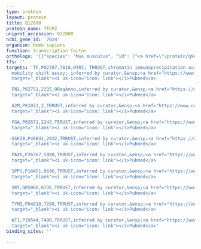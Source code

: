```yaml
---
type: protein
layout: protein
title: Q12800
protein_name: TFCP2
uniprot_accession: Q12800
ncbi_gene_id: '7024'
organism: Homo sapiens
function: transcription factor
orthologs: '[{"species": "Mus musculus", "id": ["<a href=\"/protein/q9era0\">Q9ERA0</a>"]}, {"species": "Rattus norvegicus", "id": ["A0A0G2JTJ9"]}]'
tfs: ''
targets: 'TF,P02787,7018,HTRI; TRRUST,chromatin immunoprecipitation assay; electrophoretic
  mobility shift assay; inferred by curator,&ensp;<a href="https://www.ncbi.nlm.nih.gov/pubmed/?term=20796026%5Buid%5D+OR+22900683%5Buid%5D+OR+29087512%5Buid%5D"
  target="_blank"><i uk-icon="icon: link"></i>Pubmed</a>

  FN1,P02751,2335,ORegAnno,inferred by curator,&ensp;<a href="https://www.ncbi.nlm.nih.gov/pubmed/?term=25609232%5Buid%5D+OR+26578589%5Buid%5D"
  target="_blank"><i uk-icon="icon: link"></i>Pubmed</a>

  A2M,P01023,2,TRRUST,inferred by curator,&ensp;<a href="https://www.ncbi.nlm.nih.gov/pubmed/?term=10455131%5Buid%5D+OR+29087512%5Buid%5D"
  target="_blank"><i uk-icon="icon: link"></i>Pubmed</a>

  FGA,P02671,2243,TRRUST,inferred by curator,&ensp;<a href="https://www.ncbi.nlm.nih.gov/pubmed/?term=10455131%5Buid%5D+OR+29087512%5Buid%5D"
  target="_blank"><i uk-icon="icon: link"></i>Pubmed</a>

  GSK3B,P49841,2932,TRRUST,inferred by curator,&ensp;<a href="https://www.ncbi.nlm.nih.gov/pubmed/?term=16973241%5Buid%5D+OR+29087512%5Buid%5D"
  target="_blank"><i uk-icon="icon: link"></i>Pubmed</a>

  PAX6,P26367,5080,TRRUST,inferred by curator,&ensp;<a href="https://www.ncbi.nlm.nih.gov/pubmed/?term=11574690%5Buid%5D+OR+29087512%5Buid%5D"
  target="_blank"><i uk-icon="icon: link"></i>Pubmed</a>

  SPP1,P10451,6696,TRRUST,inferred by curator,&ensp;<a href="https://www.ncbi.nlm.nih.gov/pubmed/?term=21703197%5Buid%5D+OR+20404171%5Buid%5D+OR+29087512%5Buid%5D"
  target="_blank"><i uk-icon="icon: link"></i>Pubmed</a>

  SRY,Q05066,6736,TRRUST,inferred by curator,&ensp;<a href="https://www.ncbi.nlm.nih.gov/pubmed/?term=19902333%5Buid%5D+OR+29087512%5Buid%5D"
  target="_blank"><i uk-icon="icon: link"></i>Pubmed</a>

  TYMS,P04818,7298,TRRUST,inferred by curator,&ensp;<a href="https://www.ncbi.nlm.nih.gov/pubmed/?term=16973241%5Buid%5D+OR+19622726%5Buid%5D+OR+29087512%5Buid%5D"
  target="_blank"><i uk-icon="icon: link"></i>Pubmed</a>

  WT1,P19544,7490,TRRUST,inferred by curator,&ensp;<a href="https://www.ncbi.nlm.nih.gov/pubmed/?term=10455131%5Buid%5D+OR+29087512%5Buid%5D"
  target="_blank"><i uk-icon="icon: link"></i>Pubmed</a>'
binding_sites: ''

---
```

